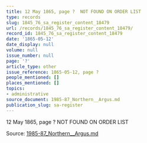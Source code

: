 ```yaml
---
title: 12 May 1865, page ?  NOT FOUND ON ORDER LIST
type: records
slug: 1845_76_sa_register_content_18479
url: /records/1845_76_sa_register_content_18479/
record_id: 1845_76_sa_register_content_18479
date: '1865-05-12'
date_display: null
volume: null
issue_number: null
page: '?'
article_type: other
issue_reference: 1865-05-12, page ?
people_mentioned: []
places_mentioned: []
topics:
- administrative
source_document: 1985-87_Northern__Argus.md
publication_slug: sa-register
---
```


12 May 1865, page ?  NOT FOUND ON ORDER LIST

Source: [1985-87_Northern__Argus.md](/downloads/markdown/1985-87_Northern__Argus.md)
